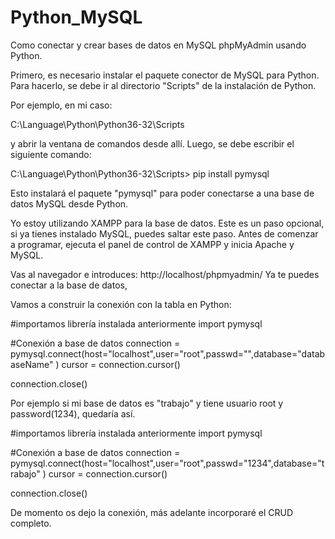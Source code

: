 # Python_MySQL

Como conectar y crear bases de datos en MySQL phpMyAdmin usando Python.

Primero, es necesario instalar el paquete conector de MySQL para Python. Para hacerlo, se debe ir al directorio "Scripts" de la instalación de Python.

  Por ejemplo, en mi caso: 
  
  C:\Language\Python\Python36-32\Scripts

y abrir la ventana de comandos desde allí. Luego, se debe escribir el siguiente comando:

  C:\Language\Python\Python36-32\Scripts> pip install pymysql

Esto instalará el paquete "pymysql" para poder conectarse a una base de datos MySQL desde Python.

Yo estoy utilizando XAMPP para la base de datos. Este es un paso opcional, si ya tienes instalado MySQL, puedes saltar este paso.
Antes de comenzar a programar, ejecuta el panel de control de XAMPP y inicia Apache y MySQL.

Vas al navegador e introduces: 
http://localhost/phpmyadmin/ 
Ya te puedes conectar a la base de datos,

Vamos a construir la conexión con la tabla en Python:

#importamos librería instalada anteriormente
import pymysql

#Conexión a base de datos
connection = pymysql.connect(host="localhost",user="root",passwd="",database="databaseName" )
cursor = connection.cursor()

connection.close()

Por ejemplo si mi base de datos es "trabajo" y tiene usuario root y password(1234), quedaría así.

#importamos librería instalada anteriormente
import pymysql

#Conexión a base de datos
connection = pymysql.connect(host="localhost",user="root",passwd="1234",database="trabajo" )
cursor = connection.cursor()

connection.close()

De momento os dejo la conexión, más adelante incorporaré el CRUD completo.


